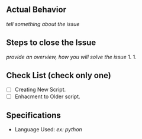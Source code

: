 ## Actual Behavior 
_tell something about the issue_

## Steps to close the Issue
 _provide an overview, how you will solve the issue_
  1.
  1.

## Check List (check only one)

- [ ] Creating New Script.
- [ ] Enhacment to Older script.

## Specifications

  - Language Used: _ex: python_
